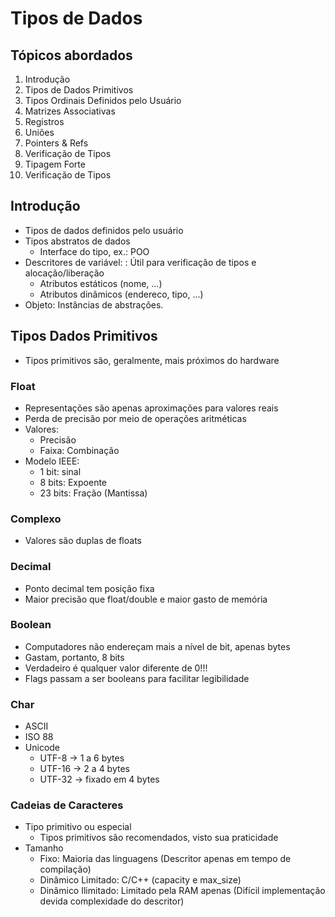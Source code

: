 # Tipos de Dados
## Tópicos abordados
1. Introdução
2. Tipos de Dados Primitivos
3. Tipos Ordinais Definidos pelo Usuário
4. Matrizes Associativas
5. Registros
6. Uniões
7. Pointers & Refs
8. Verificação de Tipos
9. Tipagem Forte
10. Verificação de Tipos

## Introdução
- Tipos de dados definidos pelo usuário
- Tipos abstratos de dados
    - Interface do tipo, ex.: POO
- Descritores de variável: : Útil para verificação de tipos e alocação/liberação
    - Atributos estáticos (nome, ...)
    - Atributos dinâmicos (endereco, tipo, ...)
- Objeto: Instâncias de abstrações.

## Tipos Dados Primitivos
- Tipos primitivos são, geralmente, mais próximos do hardware
### Float
- Representações são apenas aproximações para valores reais
- Perda de precisão por meio de operações aritméticas
- Valores:
    - Precisão
    - Faixa: Combinação
- Modelo IEEE:
    - 1 bit: sinal
    - 8 bits: Expoente
    - 23 bits: Fração (Mantissa)
### Complexo
- Valores são duplas de floats

### Decimal
- Ponto decimal tem posição fixa
- Maior precisão que float/double e maior gasto de memória

### Boolean
- Computadores não endereçam mais a nível de bit, apenas bytes
- Gastam, portanto, 8 bits
- Verdadeiro é qualquer valor diferente de 0!!!
- Flags passam a ser booleans para facilitar legibilidade

### Char
- ASCII
- ISO 88
- Unicode
    - UTF-8 -> 1 a 6 bytes
    - UTF-16 -> 2 a 4 bytes
    - UTF-32 -> fixado em 4 bytes

### Cadeias de Caracteres
- Tipo primitivo ou especial
    - Tipos primitivos são recomendados, visto sua praticidade
- Tamanho
    - Fixo: Maioria das linguagens (Descritor apenas em tempo de compilação)
    - Dinâmico Limitado: C/C++ (capacity e max_size)
    - Dinâmico Ilimitado: Limitado pela RAM apenas (Difícil implementação devida complexidade do descritor)

